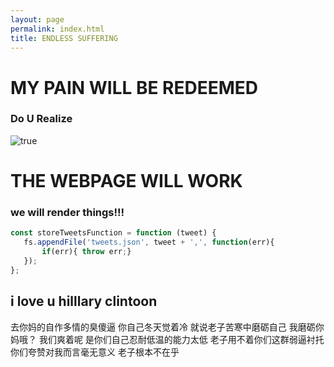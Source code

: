 ```yaml
---
layout: page
permalink: index.html
title: ENDLESS SUFFERING
---
```

 
# MY PAIN WILL BE REDEEMED

### Do U Realize

![true](https://256.sh/i/nspl.png)

# THE WEBPAGE **WILL** WORK 

### we will render things!!!


```js
const storeTweetsFunction = function (tweet) {
   fs.appendFile('tweets.json', tweet + ',', function(err){
       if(err){ throw err;}
   });
};
```

## i love u hilllary clintoon

去你妈的自作多情的臭傻逼
你自己冬天觉着冷
就说老子苦寒中磨砺自己
我磨砺你妈哦？
我们爽着呢
是你们自己忍耐低温的能力太低
老子用不着你们这群弱逼衬托
你们夸赞对我而言毫无意义
老子根本不在乎